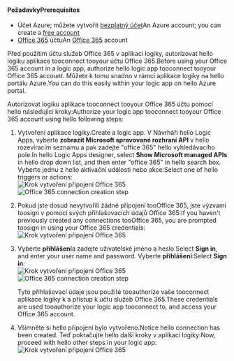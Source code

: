 #### <a name="prerequisites"></a><span data-ttu-id="516e3-101">Požadavky</span><span class="sxs-lookup"><span data-stu-id="516e3-101">Prerequisites</span></span>
* <span data-ttu-id="516e3-102">Účet Azure; můžete vytvořit [bezplatný účet](https://azure.microsoft.com/free)</span><span class="sxs-lookup"><span data-stu-id="516e3-102">An Azure account; you can create a [free account](https://azure.microsoft.com/free)</span></span>
* <span data-ttu-id="516e3-103">[Office 365](https://office365.com) účtu</span><span class="sxs-lookup"><span data-stu-id="516e3-103">An [Office 365](https://office365.com) account</span></span>  

<span data-ttu-id="516e3-104">Před použitím účtu služeb Office 365 v aplikaci logiky, autorizovat hello logiku aplikace tooconnect tooyour účtu Office 365.</span><span class="sxs-lookup"><span data-stu-id="516e3-104">Before using your Office 365 account in a logic app, authorize hello logic app tooconnect tooyour Office 365 account.</span></span> <span data-ttu-id="516e3-105">Můžete k tomu snadno v rámci aplikace logiky na hello portálu Azure.</span><span class="sxs-lookup"><span data-stu-id="516e3-105">You can do this easily within your logic app on hello Azure portal.</span></span>  

<span data-ttu-id="516e3-106">Autorizovat logiku aplikace tooconnect tooyour Office 365 účtu pomocí hello následující kroky:</span><span class="sxs-lookup"><span data-stu-id="516e3-106">Authorize your logic app tooconnect tooyour Office 365 account using hello following steps:</span></span>

1. <span data-ttu-id="516e3-107">Vytvoření aplikace logiky.</span><span class="sxs-lookup"><span data-stu-id="516e3-107">Create a logic app.</span></span> <span data-ttu-id="516e3-108">V Návrháři hello Logic Apps, vyberte **zobrazit Microsoft spravované rozhraní API** v hello rozevíracím seznamu a pak zadejte "office 365" hello vyhledávacího pole.</span><span class="sxs-lookup"><span data-stu-id="516e3-108">In hello Logic Apps designer, select **Show Microsoft managed APIs** in hello drop down list, and then enter "office 365" in hello search box.</span></span> <span data-ttu-id="516e3-109">Vyberte jednu z hello aktivační události nebo akce:</span><span class="sxs-lookup"><span data-stu-id="516e3-109">Select one of hello triggers or actions:</span></span>  
    <span data-ttu-id="516e3-110">![Krok vytvoření připojení Office 365](./media/connectors-create-api-office365-outlook/office365-sendemail.png)</span><span class="sxs-lookup"><span data-stu-id="516e3-110">![Office 365 connection creation step](./media/connectors-create-api-office365-outlook/office365-sendemail.png)</span></span>  
2. <span data-ttu-id="516e3-111">Pokud jste dosud nevytvořili žádné připojení tooOffice 365, jste výzvami toosign v pomocí svých přihlašovacích údajů Office 365:</span><span class="sxs-lookup"><span data-stu-id="516e3-111">If you haven't previously created any connections tooOffice 365, you are prompted toosign in using your Office 365 credentials:</span></span>  
    ![Krok vytvoření připojení Office 365](./media/connectors-create-api-office365-outlook/office365-signin.png)  
3. <span data-ttu-id="516e3-113">Vyberte **přihlášení**a zadejte uživatelské jméno a heslo.</span><span class="sxs-lookup"><span data-stu-id="516e3-113">Select **Sign in**, and enter your user name and password.</span></span> <span data-ttu-id="516e3-114">Vyberte **přihlášení**:</span><span class="sxs-lookup"><span data-stu-id="516e3-114">Select **Sign in**:</span></span>  
    <span data-ttu-id="516e3-115">![Krok vytvoření připojení Office 365](./media/connectors-create-api-office365-outlook/office365-usernamepassword.png)</span><span class="sxs-lookup"><span data-stu-id="516e3-115">![Office 365 connection creation step](./media/connectors-create-api-office365-outlook/office365-usernamepassword.png)</span></span>
   
    <span data-ttu-id="516e3-116">Tyto přihlašovací údaje jsou použité tooauthorize vaše tooconnect aplikace logiky k a přístup k účtu služeb Office 365.</span><span class="sxs-lookup"><span data-stu-id="516e3-116">These credentials are used tooauthorize your logic app tooconnect to, and access your Office 365 account.</span></span> 
4. <span data-ttu-id="516e3-117">Všimněte si hello připojení bylo vytvořeno.</span><span class="sxs-lookup"><span data-stu-id="516e3-117">Notice hello connection has been created.</span></span> <span data-ttu-id="516e3-118">Teď pokračujte hello další kroky v aplikaci logiky:</span><span class="sxs-lookup"><span data-stu-id="516e3-118">Now, proceed with hello other steps in your logic app:</span></span>   
    ![Krok vytvoření připojení Office 365](./media/connectors-create-api-office365-outlook/office365-sendemailproperties.png)  

